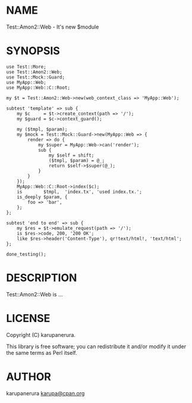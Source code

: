 # NAME

Test::Amon2::Web - It's new $module

# SYNOPSIS

    use Test::More;
    use Test::Amon2::Web;
    use Test::Mock::Guard;
    use MyApp::Web;
    use MyApp::Web::C::Root;

    my $t = Test::Amon2::Web->new(web_context_class => 'MyApp::Web');

    subtest 'template' => sub {
        my $c     = $t->create_context(path => '/');
        my $guard = $c->context_guard();

        my ($tmpl, $param);
        my $mock = Test::Mock::Guard->new(MyApp::Web => {
            render => do {
                my $super = MyApp::Web->can('render');
                sub {
                    my $self = shift;
                    ($tmpl, $param) = @_;
                    return $self->$super(@_);
                }
            }
        });
        MyApp::Web::C::Root->index($c);
        is        $tmpl,  'index.tx', 'used index.tx.';
        is_deeply $param, {
            foo => 'bar',
        };
    };

    subtest 'end to end' => sub {
        my $res = $t->emulate_request(path => '/');
        is $res->code, 200, '200 OK';
        like $res->header('Content-Type'), qr!text/html!, 'text/html';
    };

    done_testing();

# DESCRIPTION

Test::Amon2::Web is ...

# LICENSE

Copyright (C) karupanerura.

This library is free software; you can redistribute it and/or modify
it under the same terms as Perl itself.

# AUTHOR

karupanerura <karupa@cpan.org>
